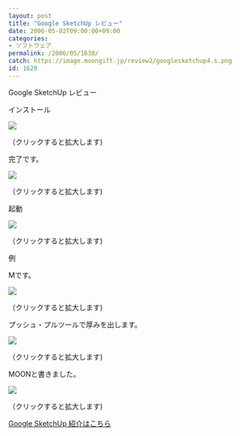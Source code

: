 ```yaml
---
layout: post
title: "Google SketchUp レビュー"
date: 2006-05-02T09:00:00+09:00
categories:
- ソフトウェア
permalink: /2006/05/1630/
catch: https://image.moongift.jp/review2/googlesketchup4.s.png
id: 1620
---
```

Google SketchUp レビュー  
<!--more-->

インストール

  

[![](https://image.moongift.jp/review2/googlesketchup1.s.png)](https://image.moongift.jp/review2/googlesketchup1.png)  
  
（クリックすると拡大します)

  

完了です。

  

[![](https://image.moongift.jp/review2/googlesketchup2.s.png)](https://image.moongift.jp/review2/googlesketchup2.png)  
  
（クリックすると拡大します)

  

起動

  

[![](https://image.moongift.jp/review2/googlesketchup3.s.png)](https://image.moongift.jp/review2/googlesketchup3.png)  
  
（クリックすると拡大します)

  

例

  

Mです。

  

[![](https://image.moongift.jp/review2/googlesketchup4.s.png)](https://image.moongift.jp/review2/googlesketchup4.png)  
  
（クリックすると拡大します)

  

プッシュ・プルツールで厚みを出します。

  

[![](https://image.moongift.jp/review2/googlesketchup5.s.png)](https://image.moongift.jp/review2/googlesketchup5.png)  
  
（クリックすると拡大します)

  

MOONと書きました。

  

[![](https://image.moongift.jp/review2/googlesketchup6.s.png)](https://image.moongift.jp/review2/googlesketchup6.png)  
  
（クリックすると拡大します)

  

[Google SketchUp 紹介はこちら](http://fw.moongift.jp/intro/i-1621.html)

